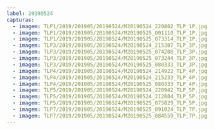 ```yaml
---
label: 20190524
capturas:
  - imagem: TLP1/2019/201905/20190524/M20190524_220802_TLP_1P.jpg
  - imagem: TLP1/2019/201905/20190524/M20190525_001110_TLP_1P.jpg
  - imagem: TLP1/2019/201905/20190524/M20190525_073314_TLP_1P.jpg
  - imagem: TLP3/2019/201905/20190524/M20190524_215307_TLP_3P.jpg
  - imagem: TLP3/2019/201905/20190524/M20190525_074208_TLP_3P.jpg
  - imagem: TLP3/2019/201905/20190524/M20190525_073244_TLP_3P.jpg
  - imagem: TLP3/2019/201905/20190524/M20190525_080333_TLP_3P.jpg
  - imagem: TLP4/2019/201905/20190524/M20190524_214922_TLP_4P.jpg
  - imagem: TLP4/2019/201905/20190524/M20190524_215233_TLP_4P.jpg
  - imagem: TLP4/2019/201905/20190524/M20190525_080333_TLP_4P.jpg
  - imagem: TLP5/2019/201905/20190524/M20190524_220942_TLP_5P.jpg
  - imagem: TLP5/2019/201905/20190524/M20190524_212804_TLP_5P.jpg
  - imagem: TLP5/2019/201905/20190524/M20190525_075829_TLP_5P.jpg
  - imagem: TLP7/2019/201905/20190524/M20190525_091024_TLP_7P.jpg
  - imagem: TLP7/2019/201905/20190524/M20190525_084559_TLP_7P.jpg
---
```

